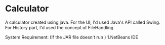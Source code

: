 # Calculator
A calculator created using java.
For the UI, I'd used Java's API called Swing.
For History part, I'd used the concept of FileHandling.

System Requirement: (If the JAR file doesn't run )
1.NetBeans IDE
